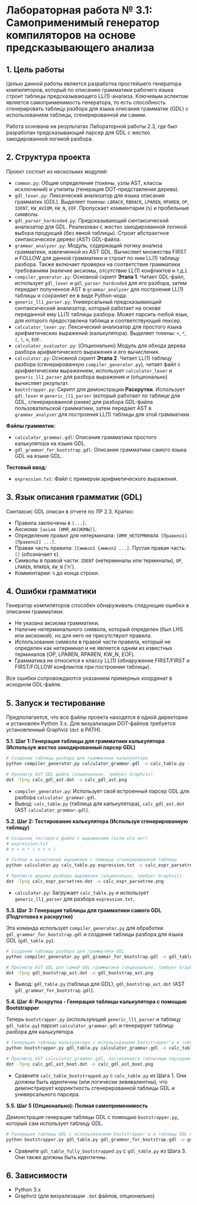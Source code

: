 
# Лабораторная работа № 3.1: Самоприменимый генератор компиляторов на основе предсказывающего анализа

## 1. Цель работы
Целью данной работы является разработка простейшего генератора компиляторов, который по описанию грамматики рабочего языка строит таблицы предсказывающего LL(1)-анализа. Ключевым аспектом является самоприменимость генератора, то есть способность сгенерировать таблицу разбора для языка описания грамматик (GDL) с использованием таблицы, сгенерированной им самим.

Работа основана на результатах Лабораторной работы 2.3, где был разработан предсказывающий парсер для GDL с жестко закодированной логикой разбора.

## 2. Структура проекта

Проект состоит из нескольких модулей:

*   `common.py`: Общие определения (токены, узлы AST, классы исключений) и утилиты (генерация DOT-представления дерева).
*   `gdl_lexer.py`: Лексический анализатор для языка описания грамматик (GDL). Выделяет токены: `LBRACK`, `RBRACK`, `LPAREN`, `RPAREN`, `OP`, `IDENT`, `KW_AXIOM`, `KW_N`, `EOF`. Пропускает комментарии (`%`) и пробельные символы.
*   `gdl_parser_hardcoded.py`: Предсказывающий синтаксический анализатор для GDL. Реализован с жестко закодированной логикой выбора продукций (без явной таблицы). Строит абстрактное синтаксическое дерево (AST) GDL-файла.
*   `grammar_analyzer.py`: Модуль, содержащий логику анализа грамматики, извлеченной из AST GDL. Вычисляет множества FIRST и FOLLOW для данной грамматики и строит по ним LL(1) таблицу разбора. Также включает проверки на соответствие грамматики требованиям (наличие аксиомы, отсутствие LL(1) конфликтов и т.д.).
*   `compiler_generator.py`: Основной скрипт **Этапа 1**. Читает GDL-файл, использует `gdl_lexer` и `gdl_parser_hardcoded` для его разбора, затем передает полученное AST в `grammar_analyzer` для построения LL(1) таблицы и сохраняет ее в виде Python-кода.
*   `generic_ll1_parser.py`: Универсальный предсказывающий синтаксический анализатор, который работает на основе переданной ему LL(1) таблицы разбора. Может парсить любой язык, для которого предоставлена таблица и соответствующий лексер.
*   `calculator_lexer.py`: Лексический анализатор для простого языка арифметических выражений (калькулятора). Выделяет токены: `+`, `*`, `(`, `)`, `n`, `EOF`.
*   `calculator_evaluator.py`: (Опционально) Модуль для обхода дерева разбора арифметического выражения и его вычисления.
*   `calculator.py`: Основной скрипт **Этапа 2**. Читает LL(1) таблицу разбора (сгенерированную `compiler_generator.py`), читает файл с арифметическим выражением, использует `calculator_lexer` и `generic_ll1_parser` для разбора выражения и (опционально) вычисляет результат.
*   `bootstrapper.py`: Скрипт для демонстрации **Раскрутки**. Использует `gdl_lexer` и `generic_ll1_parser` (который работает по таблице для GDL, сгенерированной ранее) для разбора GDL-файла пользовательской грамматики, затем передает AST в `grammar_analyzer` для построения LL(1) таблицы для этой грамматики.

**Файлы грамматик:**

*   `calculator_grammar.gdl`: Описание грамматики простого калькулятора на языке GDL.
*   `gdl_grammar_for_bootstrap.gdl`: Описание грамматики самого языка GDL на языке GDL.

**Тестовый ввод:**

*   `expression.txt`: Файл с примером арифметического выражения.

## 3. Язык описания грамматик (GDL)

Синтаксис GDL описан в отчете по ЛР 2.3. Кратко:
- Правила заключены в `[...]`.
- Аксиома: `[axiom [ИМЯ_АКСИОМЫ]]`.
- Определение правил для нетерминала: `[ИМЯ_НЕТЕРМИНАЛА [Правило1] [Правило2] ...]`.
- Правая часть правила: `[Символ1 Символ2 ...]`. Пустая правая часть: `[]` (обозначает ε).
- Символы в правой части: `IDENT` (нетерминалы или терминалы), `OP`, `LPAREN`, `RPAREN`, `KW_N` ('n').
- Комментарии: `%` до конца строки.

## 4. Ошибки грамматики

Генератор компиляторов способен обнаруживать следующие ошибки в описании грамматики:

*   Не указана аксиома грамматики.
*   Наличие нетерминального символа, который определен (был LHS или аксиомой), но для него не присутствуют правила.
*   Использование символа в правой части правила, который не определен как нетерминал и не является одним из известных терминалов (OP, LPAREN, RPAREN, KW_N, EOF).
*   Грамматика не относится к классу LL(1) (обнаружение FIRST/FIRST и FIRST/FOLLOW конфликтов при построении таблицы).

Все ошибки сопровождаются указанием примерных координат в исходном GDL-файле.

## 5. Запуск и тестирование

Предполагается, что все файлы проекта находятся в одной директории и установлен Python 3.x. Для визуализации DOT-файлов требуется установленный Graphviz (`dot` в PATH).

**5.1. Шаг 1: Генерация таблицы для грамматики калькулятора (Используя жестко закодированный парсер GDL)**

```bash
# Создание таблицы разбора для грамматики калькулятора
python compiler_generator.py calculator_grammar.gdl -o calc_table.py --dot_gdl_ast calc_gdl_ast.dot --show_first_follow

# Просмотр AST GDL файла (опционально, требует Graphviz)
dot -Tpng calc_gdl_ast.dot -o calc_gdl_ast.png
```
*   `compiler_generator.py`: Использует свой встроенный парсер GDL для разбора `calculator_grammar.gdl`.
*   Вывод: `calc_table.py` (таблица для калькулятора), `calc_gdl_ast.dot` (AST `calculator_grammar.gdl`).

**5.2. Шаг 2: Тестирование калькулятора (Используя сгенерированную таблицу)**

```bash
# Создание тестового файла с выражением (если его нет)
# expression.txt
# n + n * ( n + n )

# Разбор и вычисление выражения с помощью сгенерированной таблицы
python calculator.py calc_table.py expression.txt -o calc_expr_parsetree.dot

# Просмотр дерева разбора выражения (опционально, требует Graphviz)
dot -Tpng calc_expr_parsetree.dot -o calc_expr_parsetree.png
```
*   `calculator.py`: Загружает `calc_table.py` и использует `generic_ll1_parser` для разбора `expression.txt`.

**5.3. Шаг 3: Генерация таблицы для грамматики самого GDL (Подготовка к раскрутке)**

Эта команда использует `compiler_generator.py` для обработки `gdl_grammar_for_bootstrap.gdl` и создания таблицы разбора для языка GDL (`gdl_table.py`).

```bash
# Создание таблицы разбора для грамматики GDL
python compiler_generator.py gdl_grammar_for_bootstrap.gdl -o gdl_table.py --dot_gdl_ast gdl_bootstrap_ast.dot --show_first_follow

# Просмотр AST GDL для самой GDL грамматики (опционально, требует Graphviz)
dot -Tpng gdl_bootstrap_ast.dot -o gdl_bootstrap_ast.png
```
*   Вывод: `gdl_table.py` (таблица для GDL), `gdl_bootstrap_ast.dot` (AST `gdl_grammar_for_bootstrap.gdl`).

**5.4. Шаг 4: Раскрутка - Генерация таблицы калькулятора с помощью Bootstrapper**

Теперь `bootstrapper.py` (использующий `generic_ll1_parser` и таблицу `gdl_table.py`) парсит `calculator_grammar.gdl` и генерирует таблицу разбора для калькулятора.

```bash
# Генерация таблицы калькулятора с использованием bootstrapper'а и таблицы GDL
python bootstrapper.py gdl_table.py calculator_grammar.gdl -o calc_table_bootstrapped.py --dot_user_gdl_ast calc_gdl_ast_boot.dot

# Просмотр AST calculator_grammar.gdl, построенного табличным парсером GDL (опционально)
dot -Tpng calc_gdl_ast_boot.dot -o calc_gdl_ast_boot.png
```
*   Сравните `calc_table_bootstrapped.py` с `calc_table.py` из Шага 1. Они должны быть идентичны (или логически эквивалентны), что демонстрирует корректность сгенерированной таблицы GDL и универсального парсера.

**5.5. Шаг 5 (Опционально): Полная самоприменимость**

Демонстрация генерации таблицы GDL с помощью `bootstrapper.py`, который сам использует таблицу GDL.

```bash
# Генерация таблицы GDL с использованием bootstrapper'а и таблицы GDL же
python bootstrapper.py gdl_table.py gdl_grammar_for_bootstrap.gdl -o gdl_table_fully_bootstrapped.py
```
*   Сравните `gdl_table_fully_bootstrapped.py` с `gdl_table.py` из Шага 3. Они также должны быть идентичны.

## 6. Зависимости

*   Python 3.x
*   Graphviz (для визуализации `.dot` файлов, опционально)

